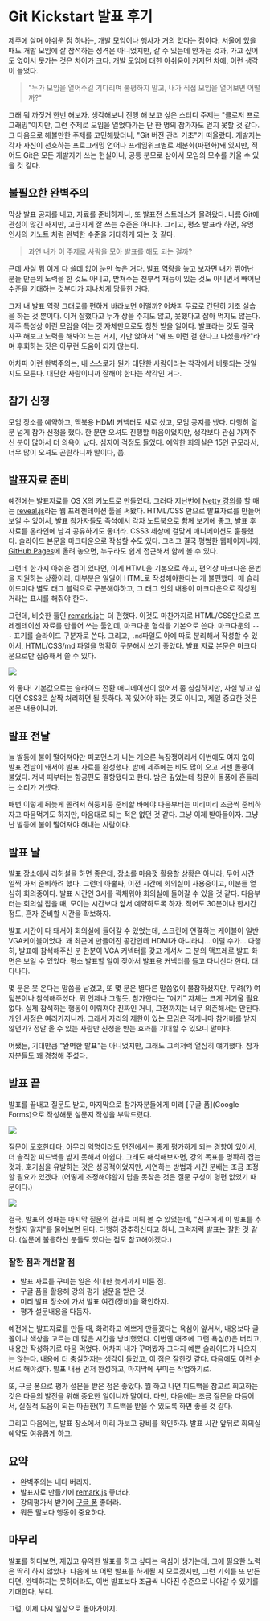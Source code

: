 # Git Kickstart 발표 후기

제주에 살며 아쉬운 점 하나는, 개발 모임이나 행사가 거의 없다는 점이다. 서울에 있을 때도 개발 모임에 잘 참석하는 성격은 아니었지만, 갈 수 있는데 안가는 것과, 가고 싶어도 없어서 못가는 것은 차이가 크다. 개발 모임에 대한 아쉬움이 커지던 차에, 이런 생각이 들었다.

> "누가 모임을 열어주길 기다리며 불평하지 말고, 내가 직접 모임을 열어보면 어떨까?"

그래 뭐 까짓거 한번 해보자. 생각해보니 진행 해 보고 싶은 스터디 주제는 "클로저 프로그래밍"이지만, 그런 주제로 모임을 열었다가는 단 한 명의 참가자도 얻지 못할 것 같다. 그 다음으로 해볼만한 주제를 고민해봤더니, "Git 버전 관리 기초"가 떠올랐다. 개발자는 각자 자신이 선호하는 프로그래밍 언어나 프레임워크별로 세분화(파편화)돼 있지만, 적어도 Git은 모든 개발자가 쓰는 현실이니, 공통 분모로 삼아서 모임의 모수를 키울 수 있을 것 같다.

## 불필요한 완벽주의

막상 발표 공지를 내고, 자료를 준비하자니, 또 발표전 스트레스가 몰려왔다. 나름 Git에 관심이 많긴 하지만, 고급지게 잘 쓰는 수준은 아니다. 그리고, 평소 발표라 하면, 유명 인사의 키노트 처럼 완벽한 수준을 기대하게 되는 것 같다.

> 과연 내가 이 주제로 사람을 모아 발표를 해도 되는 걸까?

근데 사실 뭐 이게 다 쓸데 없이 눈만 높은 거다. 발표 역량을 놓고 보자면 내가 뛰어난 분들 만큼의 노력을 한 것도 아니고, 받쳐주는 천부적 재능이 있는 것도 아니면서 빼어난 수준을 기대하는 것부터가 지나치게 당돌한 거다.

그저 내 발표 역량 그대로를 편하게 바라보면 어떨까? 어차피 무료로 간단히 기초 실습을 하는 것 뿐이다. 이거 잘했다고 누가 상을 주지도 않고, 못했다고 잡아 먹지도 않는다. 제주 특성상 이런 모임을 여는 것 자체만으로도 칭찬 받을 일이다. 발표라는 것도 결국 자꾸 해보고 노력을 해봐야 느는 거지, 가만 앉아서 "왜 또 이런 걸 한다고 나섰을까?"라며 후회하는 짓은 아무런 도움이 되지 않는다.

어차피 이런 완벽주의는, 내 스스로가 뭔가 대단한 사람이라는 착각에서 비롯되는 것일지도 모른다. 대단한 사람이니까 잘해야 한다는 착각인 거다.

## 참가 신청

모임 장소를 예약하고, 맥북용 HDMI 커넥터도 새로 샀고, 모임 공지를 냈다. 다행히 열 분 넘게 참가 신청을 했다. 한 분만 오셔도 진행할 마음이었지만, 생각보다 관심 가져주신 분이 많아서 더 의욕이 났다. 심지어 걱정도 들었다. 예약한 회의실은 15인 규모라서, 너무 많이 오셔도 곤란하니까 말이다, 풉.

## 발표자료 준비

예전에는 발표자료를 OS X의 키노트로 만들었다. 그러다 지난번에 [Netty 강의](https://medium.com/happyprogrammer-in-jeju/netty-기초-강습-후기-8ba4fdee2518)를 할 때는 [reveal.js]라는 웹 프레젠테이션 툴을 써봤다. HTML/CSS 만으로 발표자료를 만들어 보일 수 있어서, 발표 참가자들도 즉석에서 각자 노트북으로 함께 보기에 좋고, 발표 후 자료를 온라인에 남겨 공유하기도 좋더라. CSS3 세상에 걸맞게 애니메이션도 훌륭했다. 슬라이드 본문을 마크다운으로 작성할 수도 있다. 그리고 결국 평범한 웹페이지니까, [GitHub Pages]에 올려 놓으면, 누구라도 쉽게 접근해서 함께 볼 수 있다.

그런데 한가지 아쉬운 점이 있다면, 이게 HTML을 기본으로 하고, 편의상 마크다운 문법을 지원하는 상황이라, 대부분은 일일이 HTML로 작성해야한다는 게 불편했다. 매 슬라이드마다 별도 태그 블럭으로 구분해야하고, 그 태그 안의 내용이 마크다운으로 작성된 거라는 표시를 해줘야 한다.

그런데, 비슷한 툴인 [remark.js]는 더 편했다. 이것도 마찬가지로 HTML/CSS만으로 프레젠테이션 자료를 만들어 쓰는 툴인데, 마크다운 형식을 기본으로 쓴다. 마크다운의 `---` 표기를 슬라이드 구분자로 쓴다. 그리고, `.md`파일도 아예 따로 분리해서 작성할 수 있어서, HTML/CSS/md 파일을 명확히 구분해서 쓰기 좋았다. 발표 자료 본문은 마크다운으로만 집중해서 쓸 수 있다.

[![](git-kickstart/remark.png)][remark.js]

와 좋다! 기본값으로는 슬라이드 전환 애니메이션이 없어서 좀 심심하지만, 사실 넣고 싶다면 CSS3로 살짝 처리하면 될 듯하다. 꼭 있어야 하는 것도 아니고, 제일 중요한 것은 본문 내용이니까.

## 발표 전날

늘 발등에 불이 떨어져야만 퍼포먼스가 나는 게으른 늑장쟁이라서 이번에도 여지 없이 발표 전날이 돼서야 발표 자료를 완성했다. 밤에 제주에는 비도 많이 오고 거센 돌풍이 불었다. 저녁 때부터는 항공편도 결항됐다고 한다. 밤은 깊었는데 창문이 돌풍에 흔들리는 소리가 거셌다.

매번 이렇게 뒤늦게 쫄려서 허둥지둥 준비할 바에야 다음부터는 미리미리 조금씩 준비하자고 마음먹기도 하지만, 마음대로 되는 적은 없던 것 같다. 그냥 이제 받아들이자. 그냥 난 발등에 불이 떨어져야 해내는 사람이다.

## 발표 날

발표 장소에서 리허설을 하면 좋은데, 장소를 마음껏 활용할 상황은 아니라, 두어 시간 일찍 가서 준비하려 했다. 그런데 아뿔싸, 이전 시간에 회의실이 사용중이고, 이분들 열심히 회의중이다. 발표 시간인 3시를 꽉채워야 회의실에 들어갈 수 있을 것 같다. 다음부터는 회의실 잡을 때, 모이는 시간보다 앞서 예약하도록 하자. 적어도 30분이나 한시간 정도, 혼자 준비할 시간을 확보하자.

발표 시간이 다 돼서야 회의실에 들어갈 수 있었는데, 스크린에 연결하는 케이블이 일반 VGA케이블이었다. 꽤 최근에 만들어진 공간인데 HDMI가 아니라니... 이럴 수가... 다행히, 발표에 참석해주신 분 한분이 VGA 커넥터를 갖고 계셔서 그 분의 맥프레로 발표 화면은 보일 수 있었다. 평소 발표할 일이 잦아서 발표용 커넥터를 들고 다니신다 한다. 대다나다.

몇 분은 못 온다는 말씀을 남겼고, 또 몇 분은 별다른 말씀없이 불참하셨지만, 무려(?) 여덟분이나 참석해주셨다. 뭐 언제나 그렇듯, 참가한다는 "얘기" 자체는 크게 귀기울 필요 없다. 실제 참석하는 행동이 이뤄져야 진짜인 거니, 그전까지는 너무 의존해서는 안된다. 개인 사정은 여러가지니까. 그래서 자리의 제한이 있는 모임은 적게나마 참가비를 받지 않던가? 정말 올 수 있는 사람만 신청을 받는 효과를 기대할 수 있으니 말이다.

어쨌든, 기대만큼 "완벽한 발표"는 아니었지만, 그래도 그럭저럭 열심히 얘기했다. 참가자분들도 꽤 경청해 주셨다.

## 발표 끝

발표를 끝내고 질문도 받고, 마지막으로 참가자분들에게 미리 [구글 폼](Google Forms)으로 작성해둔 설문지 작성을 부탁드렸다.

![](git-kickstart/eval-1.png)

질문이 모호한데다, 아무리 익명이라도 면전에서는 좋게 평가하게 되는 경향이 있어서, 더 솔직한 피드백을 받지 못해서 아쉽다. 그래도 해석해보자면, 강의 목표를 명확히 잡는 것과, 호기심을 유발하는 것은 성공적이었지만, 시연하는 방법과 시간 분배는 조금 조정할 필요가 있겠다. (어떻게 조정해야할지 답을 못찾은 것은 질문 구성이 형편 없었기 때문이다.)

![](git-kickstart/eval-2.png)

결국, 발표의 성패는 마지막 질문의 결과로 미뤄 볼 수 있었는데, "친구에게 이 발표를 추천할지 말지"를 물어보면 된다. 다행히 강추하신다고 하니, 그럭저럭 발표는 잘한 것 같다. (설문에 불응하신 분들도 있다는 점도 참고해야겠다.)

### 잘한 점과 개선할 점

* 발표 자료를 꾸미는 일은 최대한 늦게까지 미룬 점.
* 구글 폼을 활용해 강의 평가 설문을 받은 것.
* 미리 발표 장소에 가서 발표 여건(장비)을 확인하자.
* 평가 설문내용을 다듬자.

예전에는 발표자료를 만들 때, 화려하고 예쁘게 만들겠다는 욕심이 앞서서, 내용보다 글꼴이나 색상을 고르는 데 많은 시간을 낭비했었다. 이번엔 애초에 그런 욕심(!)은 버리고, 내용만 작성하기로 마음 먹었다. 어차피 내가 꾸며봤자 그다지 예쁜 슬라이드가 나오지는 않는다. 내용에 더 충실하자는 생각이 들었고, 이 점은 잘한것 같다. 다음에도 이런 순서로 해야겠다. 발표 내용 먼저 완성하고, 마지막에 꾸미는 작업하기로.

또, 구글 폼으로 평가 설문을 받은 점은 좋았다. 뭘 하고 나면 피드백을 참고로 회고하는 것은 다음의 발전을 위해 중요한 일이니까 말이다. 다만, 다음에는 조금 질문을 다듬어서, 실질적 도움이 되는 따끔한(?) 피드백을 받을 수 있도록 하면 좋을 것 같다.

그리고 다음에는, 발표 장소에서 미리 가보고 장비를 확인하자. 발표 시간 앞뒤로 회의실 예약도 여유롭게 하고.

## 요약

* 완벽주의는 내다 버리자.
* 발표자료 만들기에 [remark.js] 좋더라.
* 강의평가서 받기에 [구글 폼][Google Forms] 좋더라.
* 뭐든 말보다 행동이 중요하다.

## 마무리

발표를 하다보면, 재밌고 유익한 발표를 하고 싶다는 욕심이 생기는데, 그에 필요한 노력은 딱히 하지 않았다. 다음에 또 어떤 발표를 하게될 지 모르겠지만, 그런 기회를 또 만든다면, 완벽하지는 못하더라도, 이번 발표보다 조금씩 나아진 수준으로 나아갈 수 있기를 기대한다, 부디.

그럼, 이제 다시 일상으로 돌아가야지.

[GitHub Pages]: https://pages.github.com
[reveal.js]: https://github.com/hakimel/reveal.js/
[remark.js]: http://remarkjs.com/
[Google Forms]: https://www.google.com/forms/about/
